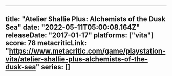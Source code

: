 
---
title: "Atelier Shallie Plus: Alchemists of the Dusk Sea"
date: "2022-05-11T05:00:08.164Z"
releaseDate: "2017-01-17"
platforms: ["vita"]
score: 78
metacriticLink: "https://www.metacritic.com/game/playstation-vita/atelier-shallie-plus-alchemists-of-the-dusk-sea"
series: []
---
